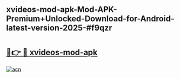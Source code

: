## xvideos-mod-apk-Mod-APK-Premium+Unlocked-Download-for-Android-latest-version-2025-#f9qzr

# <h2><a href="https://bedroomkl.my?title=xvideos-mod-apk&ref=20M">🔗👉 🔴 xvideos-mod-apk</a></h2>

[![acn](https://github.com/user-attachments/assets/0f9c940e-d8b0-45ae-aac7-cd30a18b3e1c)](https://bedroomkl.my?title=xvideos-mod-apk&ref=20M)

